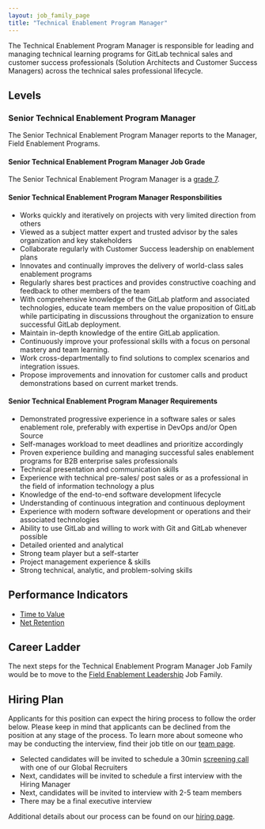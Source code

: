 ```yaml
---
layout: job_family_page
title: "Technical Enablement Program Manager"
---
```


The Technical Enablement Program Manager is responsible for leading and managing technical learning programs for GitLab technical sales and customer success professionals (Solution Architects and Customer Success Managers) across the technical sales professional lifecycle.

## Levels

### Senior Technical Enablement Program Manager

The Senior Technical Enablement Program Manager reports to the Manager, Field Enablement Programs.

#### Senior Technical Enablement Program Manager Job Grade

The Senior Technical Enablement Program Manager is a [grade 7](/handbook/total-rewards/compensation/compensation-calculator/#gitlab-job-grades).

#### Senior Technical Enablement Program Manager Responsbilities

- Works quickly and iteratively on projects with very limited direction from others
- Viewed as a subject matter expert and trusted advisor by the sales organization and key stakeholders
- Collaborate regularly with Customer Success leadership on enablement plans
- Innovates and continually improves the delivery of world-class sales enablement programs
- Regularly shares best practices and provides constructive coaching and feedback to other members of the team
- With comprehensive knowledge of the GitLab platform and associated technologies, educate team members on the value proposition of GitLab while participating in discussions throughout the organization to ensure successful GitLab deployment.
- Maintain in-depth knowledge of the entire GitLab application.
- Continuously improve your professional skills with a focus on personal mastery and team learning.
- Work cross-departmentally to find solutions to complex scenarios and integration issues.
- Propose improvements and innovation for customer calls and product demonstrations based on current market trends.

#### Senior Technical Enablement Program Manager Requirements

- Demonstrated progressive experience in a software sales or sales enablement role, preferably with expertise in DevOps and/or Open Source
- Self-manages workload to meet deadlines and prioritize accordingly
- Proven experience building and managing successful sales enablement programs for B2B enterprise sales professionals
- Technical presentation and communication skills
- Experience with technical pre-sales/ post sales or as a professional in the field of information technology a plus
- Knowledge of the end-to-end software development lifecycle
- Understanding of continuous integration and continuous deployment
- Experience with modern software development or operations and their associated technologies
- Ability to use GitLab and willing to work with Git and GitLab whenever possible
- Detailed oriented and analytical
- Strong team player but a self-starter
- Project management experience & skills
- Strong technical, analytic, and problem-solving skills

## Performance Indicators

- [Time to Value](/handbook/customer-success/vision/#time-to-value-kpis)
- [Net Retention](/handbook/customer-success/vision/#retention-and-reasons-for-churn)

## Career Ladder

The next steps for the Technical Enablement Program Manager Job Family would be to move to the [Field Enablement Leadership](/job-families/sales/director-of-field-enablement/) Job Family.

## Hiring Plan

Applicants for this position can expect the hiring process to follow the order below. Please keep in mind that applicants can be declined from the position at any stage of the process. To learn more about someone who may be conducting the interview, find their job title on our [team page](https://about.gitlab.com/company/team/).

- Selected candidates will be invited to schedule a 30min [screening call](/handbook/hiring/interviewing/#screening-call) with one of our Global Recruiters
- Next, candidates will be invited to schedule a first interview with the Hiring Manager
- Next, candidates will be invited to interview with 2-5 team members
- There may be a final executive interview

Additional details about our process can be found on our [hiring page](/handbook/hiring/).

